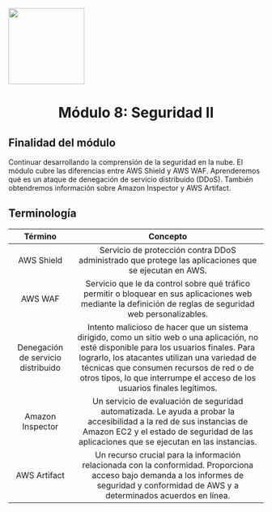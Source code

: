 <p align="left">
  <img src="https://semanadelcannabis.cayetano.edu.pe/assets/img/logo-upch.png" width="150">
  <h1 align="center">Módulo 8: Seguridad II</h1>
</p>

## Finalidad del módulo
Continuar desarrollando la comprensión de la seguridad en la nube. El módulo cubre las diferencias entre AWS Shield y AWS WAF. Aprenderemos qué es un ataque de denegación de servicio distribuido (DDoS). También obtendremos información sobre Amazon Inspector y AWS Artifact.

## Terminología
| Término  | Concepto  |
| :------------: | :------------: |
| AWS Shield  | Servicio de protección contra DDoS administrado que protege las aplicaciones que se ejecutan en AWS.  |
| AWS WAF  | Servicio que le da control sobre qué tráfico permitir o bloquear en sus aplicaciones web mediante la definición de reglas de seguridad web personalizables.  |
| Denegación de servicio distribuido  | Intento malicioso de hacer que un sistema dirigido, como un sitio web o una aplicación, no esté disponible para los usuarios finales. Para lograrlo, los atacantes utilizan una variedad de técnicas que consumen recursos de red o de otros tipos, lo que interrumpe el acceso de los usuarios finales legítimos.  |
| Amazon Inspector  | Un servicio de evaluación de seguridad automatizada. Le ayuda a probar la accesibilidad a la red de sus instancias de Amazon EC2 y el estado de seguridad de las aplicaciones que se ejecutan en las instancias.  |
| AWS Artifact  | Un recurso crucial para la información relacionada con la conformidad. Proporciona acceso bajo demanda a los informes de seguridad y conformidad de AWS y a determinados acuerdos en línea.  |

